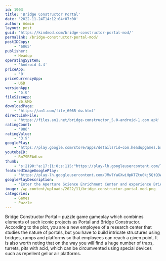 ```yaml
---
id: 1903
title: 'Bridge Constructor Portal'
date: '2022-11-24T14:12:04+07:00'
author: Admin
layout: post
guid: 'https://kindmod.com/bridge-constructor-portal-mod/'
permalink: /bridge-constructor-portal-mod/
postIDCopy:
    - '6065'
publisher:
    - Headup
operatingSystem:
    - 'Android 4.4'
priceApp:
    - '0'
priceCurrencyApp:
    - USD
versionApp:
    - '5.0'
fileSizeApp:
    - 86.6Mb
downloadPage:
    - 'https://an1.com/file_6065-dw.html'
directLinkFile:
    - 'https://files.an1.net/bridge-constructor_5.0-android-1.com.apk'
ratingCount:
    - '906'
ratingValue:
    - '3.9'
googlePlay:
    - 'https://play.google.com/store/apps/details?id=com.headupgames.bridgeconstructorportal'
youtubeID:
    - Rn79REAdLwc
thumb:
    - 's:2190:"a:17:{i:0;s:115:"https://play-lh.googleusercontent.com/Tj_Kp7mjoI9zHtGkP9HXzi9MO3SV52VpgNAlZdQOCUaMuWOgrXjHWFvO8IrbERudDTo=w526-h296";i:1;s:114:"https://play-lh.googleusercontent.com/-IaVCjOHwh3iu5isiigYpqJW6cGuk3bSyL1sFs0eTYSedgXcdLUwZP6vM76gQD4i5w=w526-h296";i:2;s:114:"https://play-lh.googleusercontent.com/ZFZCHgzMP75LAfa9OpDSFpV1GCnL46kou7bz-93y-Vj2YblxeDkP_RioO1UHXTQpOg=w526-h296";i:3;s:115:"https://play-lh.googleusercontent.com/VRI1Z3G4BeHgoNB_rYuDgQEXrUvWoLyXGH-yyYZUrlt9VMfNZSeNVGFZrp5A5Cq9vJM=w526-h296";i:4;s:115:"https://play-lh.googleusercontent.com/BkT1PvGU90W5ilGIENRSHbaECvlNAP1U1ijKhiiijVVaTZPJR4-arLiiW1Nhnv9fwvQ=w526-h296";i:5;s:114:"https://play-lh.googleusercontent.com/SrdTAt9purxZoCg-pCePvlfDzoJX8CUf3RXQtFvdZpp8GohRp2WQDiFDb0mPK-lSjA=w526-h296";i:6;s:115:"https://play-lh.googleusercontent.com/BxzHWblbXWuwx2-LLdtrAkzMamTYyv46if_tas39paKS86ibvS8D5_OPQ-t85eFd2uc=w526-h296";i:7;s:116:"https://play-lh.googleusercontent.com/Hs9cb3wPBVuDcCWIs7u5A3LbNDB9X6UdpyDdl_IqFV2KaPu1qwXP13G1PIGN5ctj8nm_=w526-h296";i:8;s:115:"https://play-lh.googleusercontent.com/8NwNZkFtSt72exBLG5uEIoPG41B2AHpufrMfD9mlHVn4ie1gmEgjyx9ky86E1FWN12g=w526-h296";i:9;s:116:"https://play-lh.googleusercontent.com/EHO7ku3MrA78MjF9ew9XwLV0LMhwTchaKbG7zFmjaa9Cdyy08V85i9PGiJ6mGmU4aYk0=w526-h296";i:10;s:115:"https://play-lh.googleusercontent.com/OmVMEpvWFGa9E5lmJtdG0KBo4WV_tSDzenSk7B-hx9hm1mqp0IYc37JCRovcm8AllxA=w526-h296";i:11;s:114:"https://play-lh.googleusercontent.com/eBIMM5UJZ53Qeydz6p3Op2-6JNK1DkN8Ipo8KX82K5RYtCMTE_9s2tl_w2cTWGhClw=w526-h296";i:12;s:116:"https://play-lh.googleusercontent.com/Ya0eMr2Z_UXM9BJfIJUzIdW93RjMq62xeyJ3nGgRQr9UZMn9Cq29oY7pQefodLym2FYZ=w526-h296";i:13;s:115:"https://play-lh.googleusercontent.com/8nD3V2o0DdPMvj3PtlBoqfSRBcqID8wQuC2jwKhPkQaacscgddTQ3Y_Vgr8WU7UI3Lg=w526-h296";i:14;s:115:"https://play-lh.googleusercontent.com/gE9JNNBvpIdZQ0NEef6dPstbEFq31gTRjSKL3ycRZ5s3B8STs8wIQf4aD6mNrDggWJo=w526-h296";i:15;s:116:"https://play-lh.googleusercontent.com/ZWGCyGdIe3BIOEe5EeMPo4YvUObsnyNmpIZeo4RKE900kuXsqX3gOY1Tbathci5eQuFV=w526-h296";i:16;s:115:"https://play-lh.googleusercontent.com/wsqf1HApY3CfYNofiJVkMxx7hDo-m4ykE1yRClQ0ki9NEX0V0g1KXGhXlPH-9ab6ZFM=w526-h296";}";'
featuredImageGooglePlay:
    - 'https://play-lh.googleusercontent.com/JMwlYaGXwiHpKTZtu0kj5QtQ3Ag37KieUVJGQ7vYMfaQ-GmCp5wUSol6djC1iKu1eg'
googlePlayDescription:
    - 'Enter the Aperture Science Enrichment Center and experience Bridge Constructor Portal – the unique merging of the classic Portal™ and Bridge Constructor™ games.As a new employee in the Aperture Science test lab, it''s your job to build bridges, ramps, slides, and other constructions in 60 test chambers and get the Bendies safely across the finish line in their vehicles.Make use of the many Portal gadgets, like portals, propulsion gel, repulsion gel, aerial faith plates, cubes, and more to bypass the sentry turrets, acid pools and laser barriers, solve switch puzzles, and make it through the test chambers unscathed.'
image: /wp-content/uploads/2022/11/bridge-constructor-portal-mod.png
categories:
    - Games
    - Puzzle
---
```


Bridge Constructor Portal – puzzle game gameplay which combines elements of such iconic projects as Portal and Bridge Constructor. According to the plot, you are a new employee of a research center that studies the nature of portals, but you have to build intricate structures using bridges, ramps and platforms so that employees can reach a given point. It is also worth noting that on the way you will find a huge number of traps, turrets, pits with acid, which can be circumvented using special devices such as repellent gel or air platforms.